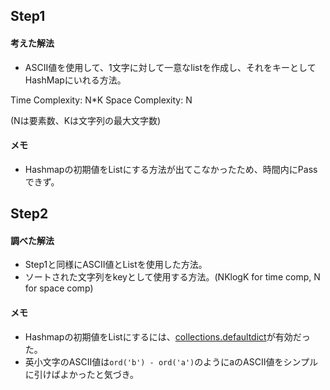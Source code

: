 ## Step1

#### 考えた解法
- ASCII値を使用して、1文字に対して一意なlistを作成し、それをキーとしてHashMapにいれる方法。

Time Complexity: N*K 
Space Complexity: N

(Nは要素数、Kは文字列の最大文字数)

#### メモ
- Hashmapの初期値をListにする方法が出てこなかったため、時間内にPassできず。


## Step2

#### 調べた解法
- Step1と同様にASCII値とListを使用した方法。
- ソートされた文字列をkeyとして使用する方法。(NKlogK for time comp, N for space comp)

#### メモ

- Hashmapの初期値をListにするには、[collections.defaultdict](https://docs.python.org/ja/3.6/library/collections.html#collections.defaultdict)が有効だった。
- 英小文字のASCII値は`ord('b') - ord('a')`のようにaのASCII値をシンプルに引けばよかったと気づき。

